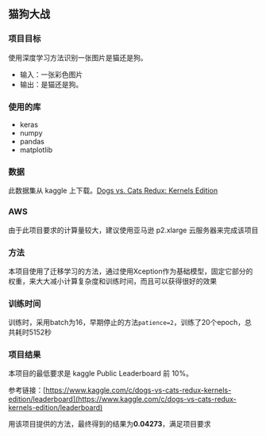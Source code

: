 ## 猫狗大战 ##

### 项目目标 
使用深度学习方法识别一张图片是猫还是狗。

* 输入：一张彩色图片
* 输出：是猫还是狗。

### 使用的库 ###
- keras
- numpy
- pandas
- matplotlib

### 数据 ###

此数据集从 kaggle 上下载。[Dogs vs. Cats Redux: Kernels Edition](https://www.kaggle.com/c/dogs-vs-cats-redux-kernels-edition/data)

### AWS ###
由于此项目要求的计算量较大，建议使用亚马逊 p2.xlarge 云服务器来完成该项目

### 方法 ###
本项目使用了迁移学习的方法，通过使用Xception作为基础模型，固定它部分的权重，来大大减小计算复杂度和训练时间，而且可以获得很好的效果

### 训练时间 ###
训练时，采用batch为16，早期停止的方法`patience=2`，训练了20个epoch，总共耗时5152秒

### 项目结果 ###

本项目的最低要求是 kaggle Public Leaderboard 前 10%。

参考链接：[https://www.kaggle.com/c/dogs-vs-cats-redux-kernels-edition/leaderboard](https://www.kaggle.com/c/dogs-vs-cats-redux-kernels-edition/leaderboard)

用该项目提供的方法，最终得到的结果为**0.04273**，满足项目要求
